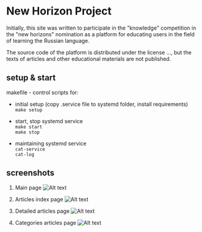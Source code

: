 # New Horizon Project

Initially, this site was written to participate in the "knowledge" competition in the "new horizons" nomination as a platform for educating users in the field of learning the Russian language.

The source code of the platform is distributed under the license ..., but the texts of articles and other educational materials are not published.



## setup & start

makefile - control scripts for:
  * initial setup (copy .service file to systemd folder, install requirements)<br>
    `make setup`<br>

  * start, stop systemd service<br>
    `make start`<br>
    `make stop`<br>

  * maintaining systemd service<br>
    `cat-service`<br>
    `cat-log`<br>

## screenshots

1. Main page
![Alt text](<Screenshot 2023-11-20 at 00-15-57 Повесть лет словесных.png>)

2. Articles index page
![Alt text](<Screenshot 2023-11-20 at 00-16-08 Повесть лет словесных.png>)

3. Detailed articles page
![Alt text](<Screenshot 2023-11-20 at 00-16-16 поэтических текстов использовании образовательном процессе рекомендации подбору заключение.png>)

4. Categories articles page
![Alt text](<Screenshot 2023-11-20 at 00-16-28 Повесть лет словесных.png>)

